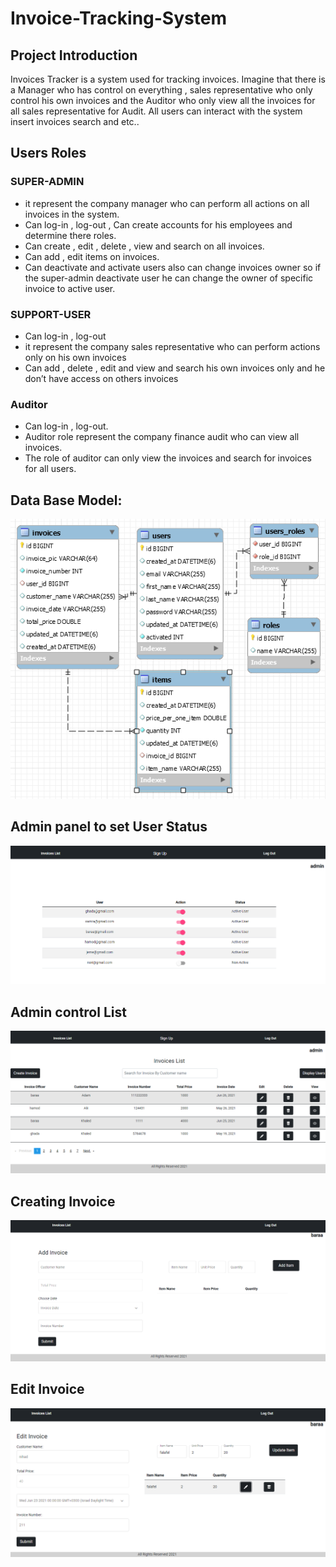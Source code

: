 # Invoice-Tracking-System
## Project Introduction
Invoices Tracker is a system used for tracking invoices.
Imagine that there is a Manager who has control on everything  ,
sales representative who only control his own invoices and 
the Auditor who only view all the invoices for all sales representative for Audit.
All users can interact with the system insert invoices search and etc..

## Users Roles

### SUPER-ADMIN
 - it represent the company manager who can perform all actions on all invoices in the system.
 - Can log-in , log-out , Can create accounts for his employees and determine there roles.
 - Can create , edit , delete , view and search on all invoices.
 - Can add , edit items on invoices.
 - Can deactivate and activate users also can change invoices owner so if the super-admin deactivate user he can change the owner of specific invoice to active user. 
### SUPPORT-USER
 - Can log-in , log-out
 - it represent the company sales representative who can perform actions only on his own invoices
 - Can add , delete , edit and view and search his own invoices only and he don’t have access on others invoices
### Auditor
  - Can log-in , log-out.
  - Auditor role represent the company finance audit who can view all invoices.
  - The role of auditor can only view the invoices and search for invoices for all users.

## Data Base Model:
   ![](ScreenShoots/DataBase%20Model.PNG)

## Admin panel to set User Status
   ![](ScreenShoots/Capture.PNG)

## Admin control List
   ![](ScreenShoots/adminList.PNG)

## Creating Invoice
   ![](ScreenShoots/createInvoice.PNG)
   
## Edit Invoice
   ![](ScreenShoots/edit.PNG)


